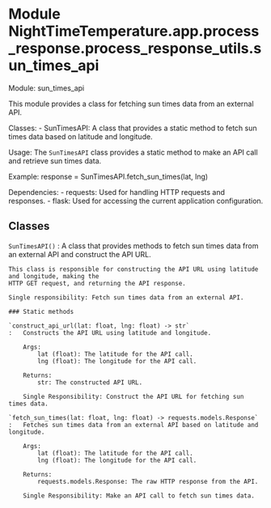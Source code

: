 Module NightTimeTemperature.app.process_response.process_response_utils.sun_times_api
=====================================================================================
Module: sun_times_api

This module provides a class for fetching sun times data from an external API.

Classes:
    - SunTimesAPI: A class that provides a static method to fetch sun times data based on latitude 
      and longitude.

Usage:
    The `SunTimesAPI` class provides a static method to make an API call and retrieve sun times 
    data.

Example:
    response = SunTimesAPI.fetch_sun_times(lat, lng)

Dependencies:
    - requests: Used for handling HTTP requests and responses.
    - flask: Used for accessing the current application configuration.

Classes
-------

`SunTimesAPI()`
:   A class that provides methods to fetch sun times data from an external API and construct the
    API URL.
    
    This class is responsible for constructing the API URL using latitude and longitude, making the
    HTTP GET request, and returning the API response.
    
    Single responsibility: Fetch sun times data from an external API.

    ### Static methods

    `construct_api_url(lat: float, lng: float) ‑> str`
    :   Constructs the API URL using latitude and longitude.
        
        Args:
            lat (float): The latitude for the API call.
            lng (float): The longitude for the API call.
        
        Returns:
            str: The constructed API URL.
        
        Single Responsibility: Construct the API URL for fetching sun times data.

    `fetch_sun_times(lat: float, lng: float) ‑> requests.models.Response`
    :   Fetches sun times data from an external API based on latitude and longitude.
        
        Args:
            lat (float): The latitude for the API call.
            lng (float): The longitude for the API call.
        
        Returns:
            requests.models.Response: The raw HTTP response from the API.
        
        Single Responsibility: Make an API call to fetch sun times data.